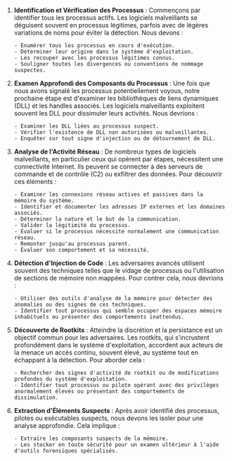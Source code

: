 1. **Identification et Vérification des Processus** : Commençons par identifier tous les processus actifs. Les logiciels malveillants se déguisent souvent en processus légitimes, parfois avec de légères variations de noms pour éviter la détection. Nous devons :
   
	   - Énumérer tous les processus en cours d'exécution.
	   - Déterminer leur origine dans le système d'exploitation.
	   - Les recouper avec les processus légitimes connus.
	   - Souligner toutes les divergences ou conventions de nommage suspectes.

2. **Examen Approfondi des Composants du Processus** : Une fois que nous avons signalé les processus potentiellement voyous, notre prochaine étape est d'examiner les bibliothèques de liens dynamiques (DLL) et les handles associés. Les logiciels malveillants exploitent souvent les DLL pour dissimuler leurs activités. Nous devrions :
   
	   - Examiner les DLL liées au processus suspect.
	   - Vérifier l'existence de DLL non autorisées ou malveillantes.
	   - Enquêter sur tout signe d'injection ou de détournement de DLL.

3. **Analyse de l'Activité Réseau** : De nombreux types de logiciels malveillants, en particulier ceux qui opèrent par étapes, nécessitent une connectivité Internet. Ils peuvent se connecter à des serveurs de commande et de contrôle (C2) ou exfiltrer des données. Pour découvrir ces éléments :
   
	   - Examiner les connexions réseau actives et passives dans la mémoire du système.
	   - Identifier et documenter les adresses IP externes et les domaines associés.
	   - Déterminer la nature et le but de la communication.
	   - Valider la légitimité du processus.
	   - Évaluer si le processus nécessite normalement une communication réseau.
	   - Remonter jusqu'au processus parent.
	   - Évaluer son comportement et sa nécessité.

4. **Détection d'Injection de Code** : Les adversaires avancés utilisent souvent des techniques telles que le vidage de processus ou l'utilisation de sections de mémoire non mappées. Pour contrer cela, nous devrions :
   
	   - Utiliser des outils d'analyse de la mémoire pour détecter des anomalies ou des signes de ces techniques.
	   - Identifier tout processus qui semble occuper des espaces mémoire inhabituels ou présenter des comportements inattendus.

5. **Découverte de Rootkits** : Atteindre la discrétion et la persistance est un objectif commun pour les adversaires. Les rootkits, qui s'incrustent profondément dans le système d'exploitation, accordent aux acteurs de la menace un accès continu, souvent élevé, au système tout en échappant à la détection. Pour aborder cela :
   
	   - Rechercher des signes d'activité de rootkit ou de modifications profondes du système d'exploitation.
	   - Identifier tout processus ou pilote opérant avec des privilèges anormalement élevés ou présentant des comportements de dissimulation.

6. **Extraction d'Éléments Suspects** : Après avoir identifié des processus, pilotes ou exécutables suspects, nous devons les isoler pour une analyse approfondie. Cela implique :
   
	   - Extraire les composants suspects de la mémoire.
	   - Les stocker en toute sécurité pour un examen ultérieur à l'aide d'outils forensiques spécialisés.